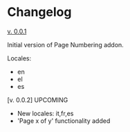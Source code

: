 # Changelog

[v. 0.0.1](https://gitlab.com/lo_extensions/lo-page-numbering/raw/master/LibreOffice/python/build_files/PageNumberingAddonPython-0.0.1.oxt)

Initial version of Page Numbering addon. 

Locales:
* en
* el
* es

[v. 0.0.2] UPCOMING
* New locales: it,fr,es
* 'Page x of y' functionality added